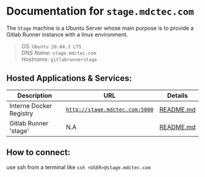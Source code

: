 # Documentation for `stage.mdctec.com`
The `Stage` machine is a Ubuntu Server whose main purpose is to provide a Gitlab Runner instance with a linux environment.

> *OS*:         `Ubuntu 20.04.3 LTS`  
> *DNS Name*:   `stage.mdctec.com`  
> *Hostname*:   `gitlabrunnerstage`

## Hosted Applications & Services:

| Description              | URL                                                             | Details                           |
|--------------------------|-----------------------------------------------------------------|-----------------------------------|
| Interne Docker Registry  | [`http://stage.mdctec.com:5000`](http://stage.mdctec.com:5000)  | [README.md](./registry/README.md) | 
| Gitlab Runner 'stage'    | N.A                                                             | [README.md](./registry/README.md) |

## How to connect:

use ssh from a terminal like `ssh <USER>@stage.mdctec.com`
